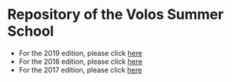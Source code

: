 # Repository of the Volos Summer School

* For the 2019 edition, please click [here](VSS_2019/README.md)
* For the 2018 edition, please click [here](VSS_2018/README.md)
* For the 2017 edition, please click [here](VSS_2017/README.md)
